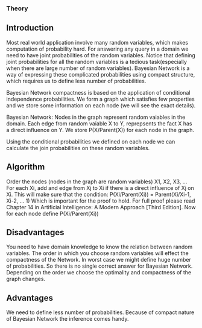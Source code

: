 ### Theory

## Introduction
Most real world application involve many random variables, which makes computation of probability hard. For answering any query in a domain we need to have joint probabilities of the random variables. Notice that defining joint probabilities for all the random variables is a tedious task(especially when there are large number of random variables). Bayesian Network is a way of expressing these complicated probabilities using compact structure, which requires us to define less number of probabilities.

Bayesian Network compactness is based on the application of conditional independence probabilities. We form a graph which satisfies few properties and we store some information on each node (we will see the exact details). 

Bayesian Network:
Nodes in the graph represent random vaiables in the domain.
Each edge from random vaiable X to Y, reprepsents the fact X has a direct influence on Y.
We store P(X/Parent(X)) for each node in the graph.

Using the conditional probabilities we defined on each node we can calculate the join probabilities on these random variables.

## Algorithm
Order the nodes (nodes in the graph are random variables) X1, X2, X3, …
For each Xi, add and edge from Xj to Xi if there is a direct influence of Xj on Xi. 
This will make sure that the condition:
P(Xi/Parent(Xi)) = Parent(Xi/Xi-1, Xi-2, … 1)
Which is important for the proof to hold. For full proof please read Chapter 14 in Artificial Intelligence: A Modern Approach [Third Edition]. 
Now for each node define P(Xi/Parent(Xi))

## Disadvantages
You need to have domain knowledge to know the relation between random variables. 
The order in which you choose random variables will effect the compactness of the Network. In worst case we might define huge number of probabilities. So there is no single correct answer for Bayesian Network. Depending on the order we choose the optimality and compactness of the graph changes.

## Advantages
We need to define less number of probabilities.
Because of compact nature of Bayesian Network the inference comes handy.
